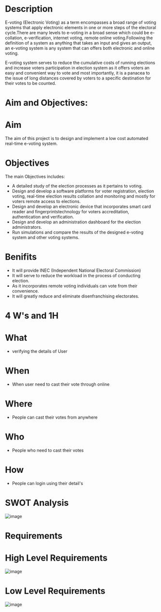 # Description

E-voting (Electronic Voting) as a term encompasses a broad range of voting systems that apply electronic elements in one or more steps of the electoral cycle.There are many levels to e-voting in a broad sense which could be e-collation, e-verification, internet voting, remote online voting.Following the definition of a system as anything that takes an input and gives an output, an e-voting system is any system that can offers both electronic and online voting.

E-voting system serves to reduce the cumulative costs of running elections and increase voters participation in election system as it offers voters an easy and convenient way to vote and most importantly, it is a panacea to the issue of long distances covered by voters to a specific destination for their votes to be counted.

# Aim and Objectives:

# Aim

The aim of this project is to design and implement a low cost automated real-time e-voting system.

# Objectives

The main Objectives includes:
* A detailed study of the election processes as it pertains to voting.
* Design and develop a software platforms for voter registration, election voting, real-time election results collation and monitoring and mostly for voters remote access to elections.
* Design and develop an electronic device that incorporates smart card reader and fingerprintstechnology for voters accreditation,     authentication and verification.
* Design and develop an administration dashboard for the election administrators.
* Run simulations and compare the results of the designed e-voting system and other voting systems.

# Benifits

* It will provide INEC (Independent National Electoral Commission)
* It will serve to reduce the workload in the process of conducting election.
* As it incorporates remote voting individuals can vote from their convenience.
* It will greatly reduce and eliminate disenfranchising electorates.

# 4 W's and 1H
# What
* verifying the details of User

# When
* When user need to cast their vote through online

# Where
* People can cast their votes from anywhere

# Who
* People who need to cast their votes

# How
* People can login using their detail's

# SWOT Analysis

![image](https://user-images.githubusercontent.com/98792351/153594197-94ba925f-eb35-48f8-a805-5391d5f2e453.png)


# Requirements

# High Level Requirements

![image](https://user-images.githubusercontent.com/98792351/153596069-9b347cfa-02bd-4232-a084-4f311ebefbd9.png)

# Low Level Requirements

![image](https://user-images.githubusercontent.com/98792351/153595809-f23d93b7-013d-4604-9d1d-1d3ada7d0967.png)





